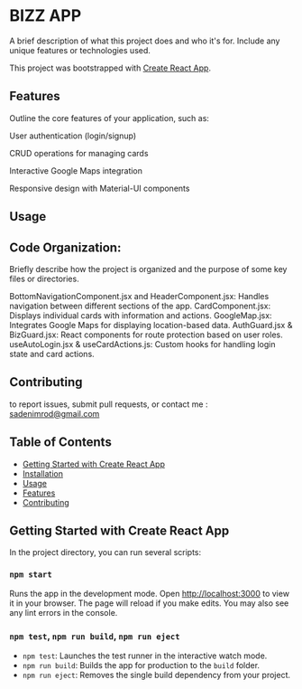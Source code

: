 # BIZZ APP

A brief description of what this project does and who it's for. Include any unique features or technologies used.

This project was bootstrapped with [Create React App](https://github.com/facebook/create-react-app).

## Features

Outline the core features of your application, such as:

User authentication (login/signup)

CRUD operations for managing cards

Interactive Google Maps integration

Responsive design with Material-UI components

## Usage

## Code Organization:

Briefly describe how the project is organized and the purpose of some key files or directories.

BottomNavigationComponent.jsx and HeaderComponent.jsx: Handles navigation between different sections of the app.
CardComponent.jsx: Displays individual cards with information and actions.
GoogleMap.jsx: Integrates Google Maps for displaying location-based data.
AuthGuard.jsx & BizGuard.jsx: React components for route protection based on user roles.
useAutoLogin.jsx & useCardActions.js: Custom hooks for handling login state and card actions.

## Contributing

to report issues, submit pull requests, or contact me : sadenimrod@gmail.com

## Table of Contents

- [Getting Started with Create React App](#getting-started-with-create-react-app)
- [Installation](#installation)
- [Usage](#usage)
- [Features](#features)
- [Contributing](#contributing)

## Getting Started with Create React App

In the project directory, you can run several scripts:

### `npm start`

Runs the app in the development mode. Open [http://localhost:3000](http://localhost:3000) to view it in your browser. The page will reload if you make edits. You may also see any lint errors in the console.

### `npm test`, `npm run build`, `npm run eject`

- `npm test`: Launches the test runner in the interactive watch mode.
- `npm run build`: Builds the app for production to the `build` folder.
- `npm run eject`: Removes the single build dependency from your project.
